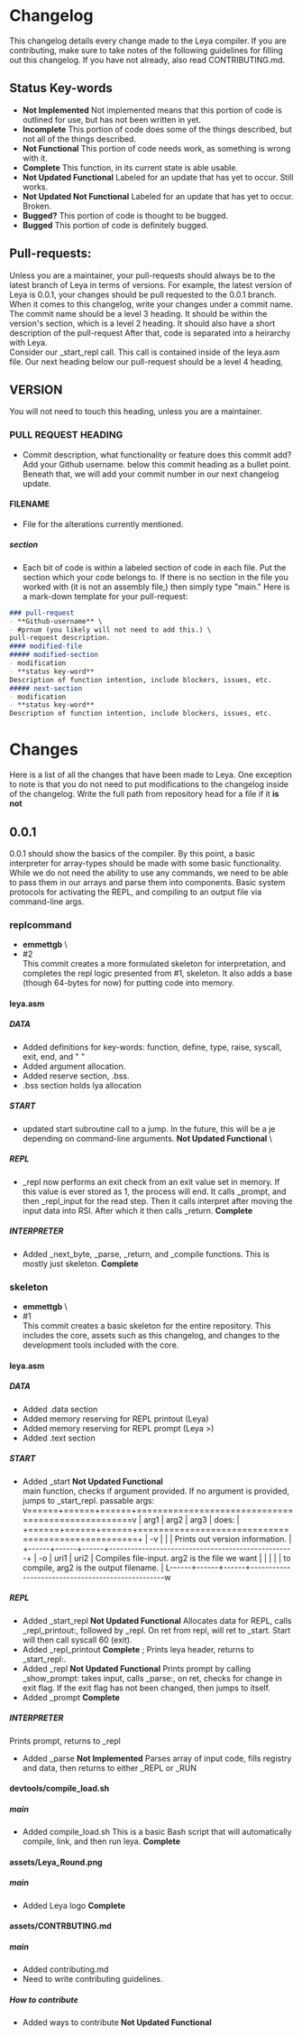 # Changelog
This changelog details every change made to the Leya compiler. If you are
contributing, make sure to take notes of the following guidelines for
filling out this changelog. If you have not already, also read CONTRIBUTING.md.
## Status Key-words
- **Not Implemented**
Not implemented means that this portion of code is outlined for use,
but has not been written in yet.
- **Incomplete**
This portion of code does some of the things described, but not all of
the things described.
- **Not Functional**
This portion of code needs work, as something is wrong with it.
- **Complete**
This function, in its current state is able usable.
- **Not Updated Functional**
Labeled for an update that has yet to occur. Still works.
- **Not Updated Not Functional**
Labeled for an update that has yet to occur. Broken.
- **Bugged?**
This portion of code is thought to be bugged.
- **Bugged**
This portion of code is definitely bugged.
## Pull-requests:
Unless you are a maintainer, your pull-requests should always be to the
latest branch of Leya in terms of versions. For example, the latest version
of Leya is 0.0.1, your changes should be pull requested to the 0.0.1 branch.
When it comes to this changelog, write your changes under a commit name.
The commit name should be a level 3 heading. It should be within the version's
section, which is a level 2 heading. It should also have a short description
of the pull-request
 After that, code is separated into a
heirarchy with Leya. \
Consider our _start_repl call. This call is contained
inside of the leya.asm file. Our next heading below our pull-request should
be a level 4 heading,
## VERSION
You will not need to touch this heading, unless you are a maintainer.
### PULL REQUEST HEADING
- Commit description, what functionality or feature does this commit add?
Add your Github username. below this commit heading as a bullet point.
Beneath that, we will add your commit number in our next changelog update.
#### FILENAME
- File for the alterations currently mentioned.
##### section
- Each bit of code is within a labeled section of code in each file. Put
the section which your code belongs to. If there is no section in the file
you worked with (it is not an assembly file,) then simply type "main."
Here is a mark-down template for your pull-request:
```markdown
### pull-request
- **Github-username** \
- #prnum (you likely will not need to add this.) \
pull-request description.
#### modified-file
##### modified-section
- modification
- **status key-word**
Description of function intention, include blockers, issues, etc.
##### next-section
- modification
- **status key-word**
Description of function intention, include blockers, issues, etc.
```
# Changes
Here is a list of all the changes that have been made to Leya. One
exception to note is that you do not need to put modifications to the
changelog inside of the changelog. Write the full path from repository
head for a file if it **is not**
## 0.0.1
0.0.1 should show the basics of the compiler. By this point, a basic
interpreter for array-types should be made with some basic functionality.
While we do not need the ability to use any commands, we need to be able to pass them in our arrays and parse them into components. Basic system protocols for activating the REPL, and compiling to an output file via command-line args.
### replcommand
- **emmettgb** \
- #2 \
This commit creates a more formulated skeleton for interpretation,
and completes the repl logic presented from #1, skeleton. It also adds
a base (though 64-bytes for now) for putting code into memory.

#### leya.asm
##### DATA
- Added definitions for key-words:
function, define, type, raise, syscall, exit, end, and " "
- Added argument allocation.
- Added reserve section, .bss.
- .bss section holds lya allocation
##### START
- updated start subroutine call to a jump.
In the future, this will be a je depending on command-line arguments.
**Not Updated Functional** \
##### REPL
- _repl now performs an exit check from an exit value set in memory.
If this value is ever stored as 1, the process will end. It calls
_prompt, and then _repl_input for the read step. Then it calls interpret
after moving the input data into RSI. After which it then calls _return.
**Complete**
##### INTERPRETER
- Added _next_byte, _parse, _return, and _compile functions. This is
mostly just skeleton.
**Complete**
### skeleton
- **emmettgb** \
- #1 \
This commit creates a basic skeleton for the entire repository. This
includes the core, assets such as this changelog, and changes to the
development tools included with the core.
#### leya.asm
##### DATA
- Added .data section
- Added memory reserving for REPL printout (Leya)
- Added memory reserving for REPL prompt (Leya >)
- Added .text section
##### START
- Added _start
**Not Updated Functional** \
 main function, checks if argument provided.
 If no argument is provided, jumps to _start_repl.
 passable args:
v======+======+======+===================================================v
| arg1 | arg2 | arg3 |    does:                                          |
+======+======+======+===================================================+
| -v   |      |      | Prints out version information.                   |
+------+------+------+---------------------------------------------------+
| -o   | uri1 | uri2 | Compiles file-input. arg2 is the file we want     |
|      |      |      | to compile, arg2 is the output filename.          |
L------+------+------+--------------------------------------------------w
##### REPL
- Added _start_repl
**Not Updated Functional**
 Allocates data for REPL, calls _repl_printout:, followed by _repl. On ret
 from repl, will ret to _start. Start will then call syscall 60 (exit).
- Added _repl_printout
**Complete**
; Prints leya header, returns to _start_repl:.
- Added _repl
**Not Updated Functional**
 Prints prompt by calling _show_prompt:
 takes input, calls _parse:, on ret, checks for change in
 exit flag. If the exit flag has not been changed, then jumps to itself.
- Added _prompt
**Complete**
##### INTERPRETER
Prints prompt, returns to _repl
- Added _parse
**Not Implemented**
Parses array of input code, fills registry and data, then returns to
either _REPL or _RUN
#### devtools/compile_load.sh
##### main
- Added compile_load.sh
This is a basic Bash script that will automatically compile, link,
and then run leya.
**Complete**
#### assets/Leya_Round.png
##### main
- Added Leya logo
**Complete**
#### assets/CONTRBUTING.md
##### main
- Added contributing.md
- Need to write contributing guidelines.
##### How to contribute
- Added ways to contribute
**Not Updated Functional**
